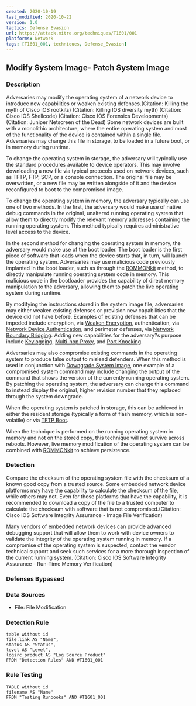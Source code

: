 ```yaml
---
created: 2020-10-19
last_modified: 2020-10-22
version: 1.0
tactics: Defense Evasion
url: https://attack.mitre.org/techniques/T1601/001
platforms: Network
tags: [T1601_001, techniques, Defense_Evasion]
---
```


## Modify System Image- Patch System Image

### Description

Adversaries may modify the operating system of a network device to introduce new capabilities or weaken existing defenses.(Citation: Killing the myth of Cisco IOS rootkits) (Citation: Killing IOS diversity myth) (Citation: Cisco IOS Shellcode) (Citation: Cisco IOS Forensics Developments) (Citation: Juniper Netscreen of the Dead) Some network devices are built with a monolithic architecture, where the entire operating system and most of the functionality of the device is contained within a single file.  Adversaries may change this file in storage, to be loaded in a future boot, or in memory during runtime.

To change the operating system in storage, the adversary will typically use the standard procedures available to device operators. This may involve downloading a new file via typical protocols used on network devices, such as TFTP, FTP, SCP, or a console connection.  The original file may be overwritten, or a new file may be written alongside of it and the device reconfigured to boot to the compromised image.

To change the operating system in memory, the adversary typically can use one of two methods. In the first, the adversary would make use of native debug commands in the original, unaltered running operating system that allow them to directly modify the relevant memory addresses containing the running operating system.  This method typically requires administrative level access to the device.

In the second method for changing the operating system in memory, the adversary would make use of the boot loader. The boot loader is the first piece of software that loads when the device starts that, in turn, will launch the operating system.  Adversaries may use malicious code previously implanted in the boot loader, such as through the [ROMMONkit](https://attack.mitre.org/techniques/T1542/004) method, to directly manipulate running operating system code in memory.  This malicious code in the bootloader provides the capability of direct memory manipulation to the adversary, allowing them to patch the live operating system during runtime.

By modifying the instructions stored in the system image file, adversaries may either weaken existing defenses or provision new capabilities that the device did not have before. Examples of existing defenses that can be impeded include encryption, via [Weaken Encryption](https://attack.mitre.org/techniques/T1600), authentication, via [Network Device Authentication](https://attack.mitre.org/techniques/T1556/004), and perimeter defenses, via [Network Boundary Bridging](https://attack.mitre.org/techniques/T1599).  Adding new capabilities for the adversary?s purpose include [Keylogging](https://attack.mitre.org/techniques/T1056/001), [Multi-hop Proxy](https://attack.mitre.org/techniques/T1090/003), and [Port Knocking](https://attack.mitre.org/techniques/T1205/001).

Adversaries may also compromise existing commands in the operating system to produce false output to mislead defenders.   When this method is used in conjunction with [Downgrade System Image](https://attack.mitre.org/techniques/T1601/002), one example of a compromised system command may include changing the output of the command that shows the version of the currently running operating system.  By patching the operating system, the adversary can change this command to instead display the original, higher revision number that they replaced through the system downgrade. 

When the operating system is patched in storage, this can be achieved in either the resident storage (typically a form of flash memory, which is non-volatile) or via [TFTP Boot](https://attack.mitre.org/techniques/T1542/005). 

When the technique is performed on the running operating system in memory and not on the stored copy, this technique will not survive across reboots.  However, live memory modification of the operating system can be combined with [ROMMONkit](https://attack.mitre.org/techniques/T1542/004) to achieve persistence. 

### Detection

Compare the checksum of the operating system file with the checksum of a known good copy from a trusted source.  Some embedded network device platforms may have the capability to calculate the checksum of the file, while others may not.  Even for those platforms that have the capability, it is recommended to download a copy of the file to a trusted computer to calculate the checksum with software that is not compromised.(Citation: Cisco IOS Software Integrity Assurance - Image File Verification)

Many vendors of embedded network devices can provide advanced debugging support that will allow them to work with device owners to validate the integrity of the operating system running in memory.  If a compromise of the operating system is suspected, contact the vendor technical support and seek such services for a more thorough inspection of the current running system.  (Citation: Cisco IOS Software Integrity Assurance - Run-Time Memory Verification)

### Defenses Bypassed



### Data Sources

  - File: File Modification
### Detection Rule

```dataview
table without id
file.link AS "Name",
status AS "Status",
level AS "Level",
logsrc_product AS "Log Source Product"
FROM "Detection Rules" AND #T1601_001
```

### Rule Testing

```dataview
TABLE without id
filename AS "Name"
FROM "Testing Runbooks" AND #T1601_001
```
